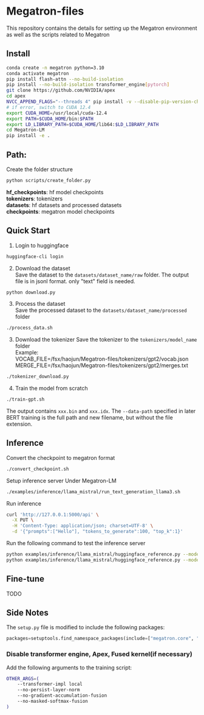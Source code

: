 # Megatron-files
This repository contains the details for setting up the Megatron environment as well as the scripts related to Megatron

## Install
```bash
conda create -n megatron python=3.10
conda activate megatron
pip install flash-attn --no-build-isolation
pip install --no-build-isolation transformer_engine[pytorch]
git clone https://github.com/NVIDIA/apex
cd apex
NVCC_APPEND_FLAGS="--threads 4" pip install -v --disable-pip-version-check --no-cache-dir --no-build-isolation --config-settings "--build-option=--cpp_ext --cuda_ext --parallel 8" ./
# if error, switch to CUDA 12.4 
export CUDA_HOME=/usr/local/cuda-12.4
export PATH=$CUDA_HOME/bin:$PATH
export LD_LIBRARY_PATH=$CUDA_HOME/lib64:$LD_LIBRARY_PATH
cd Megatron-LM
pip install -e .
```

## Path: 
Create the folder structure
```bash
python scripts/create_folder.py
```

**hf_checkpoints**: hf model checkpoints  
**tokenizers**: tokenizers  
**datasets**: hf datasets and processed datasets  
**checkpoints**: megatron model checkpoints  

## Quick Start
1. Login to huggingface
```bash
huggingface-cli login 
```
2. Download the dataset  
Save the dataset to the `datasets/dataset_name/raw` folder. The output file is in jsonl format. only "text" field is needed.
```bash
python download.py
```
3. Process the dataset  
Save the processed dataset to the `datasets/dataset_name/processed` folder
```bash
./process_data.sh
```
3. Download the tokenizer
Save the tokenizer to the `tokenizers/model_name` folder   
Example:  
VOCAB_FILE=/fsx/haojun/Megatron-files/tokenizers/gpt2/vocab.json   
MERGE_FILE=/fsx/haojun/Megatron-files/tokenizers/gpt2/merges.txt    
```bash
./tokenizer_download.py
```
4. Train the model from scratch
```bash
./train-gpt.sh
```
The output contains `xxx.bin` and `xxx.idx`. The `--data-path` specified in later BERT training is the full path and new filename, but without the file extension.


## Inference
Convert the checkpoint to megatron format
```bash
./convert_checkpoint.sh
```

Setup inference server 
Under Megatron-LM
```bash
./examples/inference/llama_mistral/run_text_generation_llama3.sh
```

Run inference
```bash
curl 'http://127.0.0.1:5000/api' \
  -X PUT \
  -H 'Content-Type: application/json; charset=UTF-8' \
  -d '{"prompts":["Hello"], "tokens_to_generate":100, "top_k":1}'
```

Run the following command to test the inference server
```bash
python examples/inference/llama_mistral/huggingface_reference.py --model-path <PATH_TO_DOWNLOADED_HUGGINGFACE_CHECKPOINT> --prompt <SOME_PROMPT>
python examples/inference/llama_mistral/huggingface_reference.py --model-path meta-llama/Meta-Llama-3-8B --prompt "Hello"
```


## Fine-tune
TODO

## Side Notes
The `setup.py` file is modified to include the following packages:
```python 
packages=setuptools.find_namespace_packages(include=["megatron.core", "megatron.core.*", "megatron.training", "megatron.training.*", "megatron.legacy", "megatron.legacy.*", "megatron.inference", "megatron.inference.*"]),
```

### Disable transformer engine, Apex, Fused kernel(if necessary)
Add the following arguments to the training script:
```bash
OTHER_ARGS=(
    --transformer-impl local
    --no-persist-layer-norm
    --no-gradient-accumulation-fusion
    --no-masked-softmax-fusion
)
```





